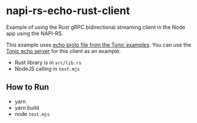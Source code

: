 # napi-rs-echo-rust-client
Example of using the Rust gRPC bidirectional streaming client in the Node app using the NAPI-RS.

This example uses [echo proto file from the Tonic examples](https://github.com/hyperium/tonic/tree/master/examples/proto/echo). You can use the [Tonic echo server](https://github.com/hyperium/tonic/blob/master/examples/src/streaming/server.rs) for this client as an example.

- Rust library is in `src/lib.rs`
- NodeJS calling in `test.mjs`

## How to Run
- yarn
- yarn build
- node `test.mjs`
